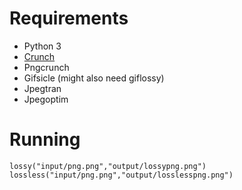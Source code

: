 # Requirements
* Python 3
* [Crunch](https://github.com/chrissimpkins/Crunch/blob/master/docs/EXECUTABLE.md)
* Pngcrunch
* Gifsicle (might also need giflossy)
* Jpegtran
* Jpegoptim

# Running
```
lossy("input/png.png","output/lossypng.png")
lossless("input/png.png","output/losslesspng.png")
```
